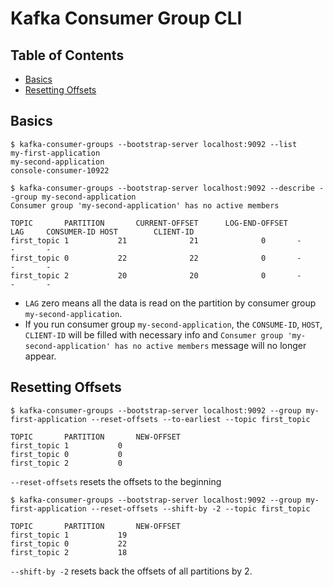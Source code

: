 # Kafka Consumer Group CLI

## Table of Contents

- [Basics](#basics)
- [Resetting Offsets](#resetting-offsets)

## Basics

```
$ kafka-consumer-groups --bootstrap-server localhost:9092 --list
my-first-application
my-second-application
console-consumer-10922
```

```
$ kafka-consumer-groups --bootstrap-server localhost:9092 --describe --group my-second-application
Consumer group 'my-second-application' has no active members

TOPIC		PARTITION		CURRENT-OFFSET		LOG-END-OFFSET		LAG		CONSUMER-ID	HOST		CLIENT-ID
first_topic	1			21				21				0		-			-		-
first_topic	0			22				22				0		-			-		-
first_topic	2			20				20				0		-			-		-
```

- `LAG` zero means all the data is read on the partition by consumer group `my-second-application`.
- If you run consumer group `my-second-application`, the `CONSUME-ID`, `HOST`, `CLIENT-ID` will be filled with necessary info and `Consumer group 'my-second-application' has no active members` message will no longer appear.

## Resetting Offsets

```
$ kafka-consumer-groups --bootstrap-server localhost:9092 --group my-first-application --reset-offsets --to-earliest --topic first_topic

TOPIC		PARTITION		NEW-OFFSET
first_topic	1			0
first_topic	0			0
first_topic	2			0
```

`--reset-offsets` resets the offsets to the beginning

```
$ kafka-consumer-groups --bootstrap-server localhost:9092 --group my-first-application --reset-offsets --shift-by -2 --topic first_topic

TOPIC		PARTITION		NEW-OFFSET
first_topic	1			19
first_topic	0			22
first_topic	2			18
```

`--shift-by -2` resets back the offsets of all partitions by 2.